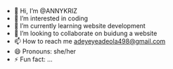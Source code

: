 - 👋 Hi, I’m @ANNYKRIZ
- 👀 I’m interested in coding
- 🌱 I’m currently learning website development
- 💞️ I’m looking to collaborate on buidung a website
- 📫 How to reach me adeyeyeadeola498@gmail.com
- 😄 Pronouns: she/her
- ⚡ Fun fact: ...

<!---
ANNYKRIZ/ANNYKRIZ is a ✨ special ✨ repository because its `README.md` (this file) appears on your GitHub profile.
You can click the Preview link to take a look at your changes.
--->
